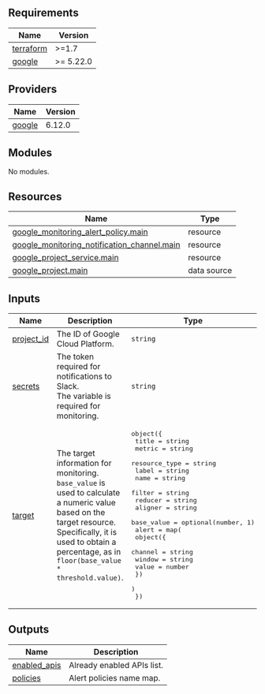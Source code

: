 <!-- BEGIN_TF_DOCS -->
## Requirements

| Name | Version |
|------|---------|
| <a name="requirement_terraform"></a> [terraform](#requirement\_terraform) | >=1.7 |
| <a name="requirement_google"></a> [google](#requirement\_google) | >= 5.22.0 |

## Providers

| Name | Version |
|------|---------|
| <a name="provider_google"></a> [google](#provider\_google) | 6.12.0 |

## Modules

No modules.

## Resources

| Name | Type |
|------|------|
| [google_monitoring_alert_policy.main](https://registry.terraform.io/providers/hashicorp/google/latest/docs/resources/monitoring_alert_policy) | resource |
| [google_monitoring_notification_channel.main](https://registry.terraform.io/providers/hashicorp/google/latest/docs/resources/monitoring_notification_channel) | resource |
| [google_project_service.main](https://registry.terraform.io/providers/hashicorp/google/latest/docs/resources/project_service) | resource |
| [google_project.main](https://registry.terraform.io/providers/hashicorp/google/latest/docs/data-sources/project) | data source |

## Inputs

| Name | Description | Type | Default | Required |
|------|-------------|------|---------|:--------:|
| <a name="input_project_id"></a> [project\_id](#input\_project\_id) | The ID of Google Cloud Platform. | `string` | n/a | yes |
| <a name="input_secrets"></a> [secrets](#input\_secrets) | The token required for notifications to Slack.<br/>    The variable is required for monitoring. | `string` | n/a | yes |
| <a name="input_target"></a> [target](#input\_target) | The target information for monitoring.<br/>    `base_value` is used to calculate a numeric value based on the target resource.<br/>    Specifically, it is used to obtain a percentage, as in `floor(base_value * threshold.value)`. | <pre>object({<br/>    title         = string<br/>    metric        = string<br/>    resource_type = string<br/>    label         = string<br/>    name          = string<br/>    filter        = string<br/>    reducer       = string<br/>    aligner       = string<br/>    base_value    = optional(number, 1)<br/>    alert = map(<br/>      object({<br/>        channel = string<br/>        window  = string<br/>        value   = number<br/>      })<br/>    )<br/>  })</pre> | n/a | yes |

## Outputs

| Name | Description |
|------|-------------|
| <a name="output_enabled_apis"></a> [enabled\_apis](#output\_enabled\_apis) | Already enabled APIs list. |
| <a name="output_policies"></a> [policies](#output\_policies) | Alert policies name map. |
<!-- END_TF_DOCS -->